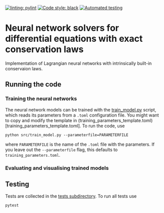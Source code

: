 [![linting: pylint](https://img.shields.io/badge/linting-pylint-yellowgreen)](https://github.com/PyCQA/pylint)
[![Code style: black](https://img.shields.io/badge/code%20style-black-000000.svg)](https://github.com/psf/black)
[![Automated testing](https://github.com/eikehmueller/mlconservation_code/actions/workflows/python-app.yml/badge.svg)](https://github.com/eikehmueller/mlconservation_code/actions/workflows/python-app.yml)

# Neural network solvers for differential equations with exact conservation laws

Implementation of Lagrangian neural networks with intrinsically built-in conservaion laws.

## Running the code
### Training the neural networks
The neural network models can be trained with the [train_model.py](src/train_model.py) script, which reads its parameters from a `.toml` configuration file. You might want to copy and modify the template in (training_parameters_template.toml)[training_parameters_template.toml]. To run the code, use

```
python src/train_model.py --parameterfile=PARAMETERFILE
```

where `PARAMETERFILE` is the name of the `.toml` file with the parameters. If you leave out the `--parameterfile` flag, this defaults to `training_parameters.toml`.

### Evaluating and visualising trained models

## Testing
Tests are collected in the [tests subdirectory](tests). To run all tests use

```
pytest
```

